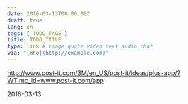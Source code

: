 ```yaml
---
date: 2016-03-13T00:00:00Z
draft: true
lang: en
tags: [ TODO_TAGS ]
title: TODO_TITLE
type: link # image quote video text audio chat
via: "[Who](http://example.com)"
---
```


<http://www.post-it.com/3M/en_US/post-it/ideas/plus-app/?WT.mc_id=www.post-it.com/app>

2016-03-13



